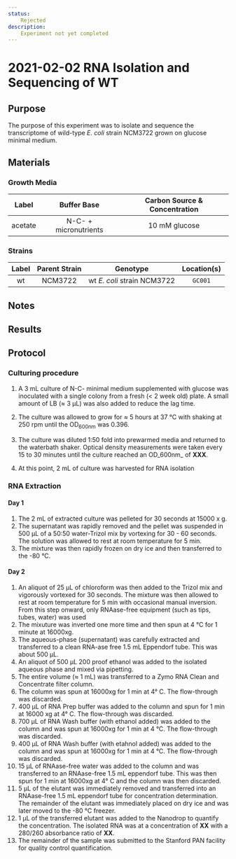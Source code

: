 ```yaml
---
status:
    Rejected
description:
    Experiment not yet completed
---
```



# 2021-02-02 RNA Isolation and Sequencing of WT

## Purpose
The purpose of this experiment was to isolate and sequence the transcriptome of 
wild-type *E. coli* strain NCM3722 grown on glucose minimal medium. 
 
## Materials

### Growth Media
| **Label** | **Buffer Base** | **Carbon Source & Concentration** |
|:--:|:--:|:--:|
| acetate | N-C- + micronutrients | 10 mM glucose |

### Strains 
| **Label** | **Parent Strain**|  **Genotype** | **Location(s)**|
|:--: | :--:| :--:| :--:|
| wt | NCM3722 | wt *E. coli* strain NCM3722 | `GC001`|

## Notes 

## Results

## Protocol

### Culturing procedure
1. A 3 mL culture of N-C- minimal medium supplemented with glucose was inoculated 
with a single colony from a fresh (< 2 week old) plate. A small amount of LB (≈ 3 µL)
was also added to reduce the lag time. 

2. The culture was allowed to grow for ≈ 5 hours at 37 °C with shaking at 250 rpm
until the OD<sub>600nm</sub> was 0.396. 

3. The culture was diluted 1:50 fold into prewarmed media and returned to the
waterbath shaker. Optical density measurements were taken every 15 to 30 minutes 
until the culture reached an OD_600nm_ of **XXX**.

4. At this point, 2 mL of culture was harvested for RNA isolation

### RNA Extraction
#### Day 1
1. The 2 mL of extracted culture was pelleted for 30 seconds at 15000 x g.
2. The supernatant was rapidly removed and the pellet was suspended in 500 µL of 
a 50:50 water-Trizol mix by vortexing for 30 - 60 seconds. The solution was 
allowed to rest at room temperature for 5 min.
3. The mixture was then rapidly frozen on dry ice and then transferred to the -80 °C. 

#### Day 2
1. An aliquot of 25 µL of chloroform was then added to the Trizol mix and vigorously 
vortexed for 30 seconds. The mixture was then allowed to rest at room temperature 
for 5 min with occasional manual inversion. From this step onward, only RNAase-free 
equipment (such as tips, tubes, water) was used
2. The mixuture was inverted one more time and then spun at 4 °C for 1 minute at 
16000xg.
3. The aqueous-phase (supernatant) was carefully extracted and transferred to
a clean RNA-ase free 1.5 mL Eppendorf tube. This was about 500 µL.
4. An aliquot of 500 µL 200 proof ethanol was added to the isolated aqueous phase 
and mixed via pipetting. 
5. The entire volume (≈ 1 mL) was transferred to a Zymo RNA Clean and Concentrate 
filter column.
6. The column was spun at 16000xg for 1 min at 4° C. The flow-through was discarded.
7. 400 µL of RNA Prep buffer was added to the column and spun for 1 min at 16000 xg 
at 4° C. The flow-through was discarded.
8. 700 µL of RNA Wash buffer (with ethanol added) was added to the column and was 
spun at 16000xg for 1 min at 4 °C. The flow-through was discarded.
9. 400 µL of RNA Wash buffer (with etahnol added) was added to the column and 
was spun at 16000xg for 1 min at 4 °C. The flow-through was discarded.
10. 15 µL of RNAase-free water was added to the column and was transferred to an 
RNAase-free 1.5 mL eppendorf tube. This was then spun for 1 min at 
16000xg at 4° C and the column was then discarded. 
11. 5 µL of the elutant was immediately removed and transferred into an RNAase-free
1.5 mL eppendorf tube for concentration determination. The remainder of the elutant
was immediately placed on dry ice and was later moved to the -80 °C freezer.
12. 1 µL of the transferred elutant was added to the Nanodrop to quantify the 
concentration. The isolated RNA was at a concentration of **XX** with 
a 280/260 absorbance ratio of **XX**.
13. The remainder of the sample was submitted to the Stanford PAN facility for 
quality control quantification.